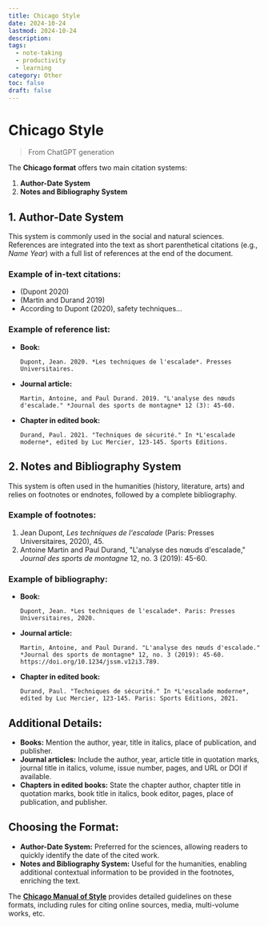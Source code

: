 ```yaml
---
title: Chicago Style
date: 2024-10-24
lastmod: 2024-10-24
description: 
tags:
  - note-taking
  - productivity
  - learning
category: Other
toc: false
draft: false
---
```


# Chicago Style

> From ChatGPT generation

The **Chicago format** offers two main citation systems:

1. **Author-Date System**
2. **Notes and Bibliography System**

## 1. **Author-Date System**
This system is commonly used in the social and natural sciences. References are integrated into the text as short parenthetical citations (e.g., *Name Year*) with a full list of references at the end of the document.

### Example of in-text citations:
- (Dupont 2020)
- (Martin and Durand 2019)
- According to Dupont (2020), safety techniques...

### Example of reference list:
- **Book:**
  ```
  Dupont, Jean. 2020. *Les techniques de l'escalade*. Presses Universitaires.
  ```
- **Journal article:**
  ```
  Martin, Antoine, and Paul Durand. 2019. "L'analyse des nœuds d'escalade." *Journal des sports de montagne* 12 (3): 45-60.
  ```
- **Chapter in edited book:**
  ```
  Durand, Paul. 2021. "Techniques de sécurité." In *L'escalade moderne*, edited by Luc Mercier, 123-145. Sports Editions.
  ```

## 2. **Notes and Bibliography System**
This system is often used in the humanities (history, literature, arts) and relies on footnotes or endnotes, followed by a complete bibliography.

### Example of footnotes:
1. Jean Dupont, *Les techniques de l'escalade* (Paris: Presses Universitaires, 2020), 45.
2. Antoine Martin and Paul Durand, "L'analyse des nœuds d'escalade," *Journal des sports de montagne* 12, no. 3 (2019): 45-60.

### Example of bibliography:
- **Book:**
  ```
  Dupont, Jean. *Les techniques de l'escalade*. Paris: Presses Universitaires, 2020.
  ```
- **Journal article:**
  ```
  Martin, Antoine, and Paul Durand. "L'analyse des nœuds d'escalade." *Journal des sports de montagne* 12, no. 3 (2019): 45-60. https://doi.org/10.1234/jssm.v12i3.789.
  ```
- **Chapter in edited book:**
  ```
  Durand, Paul. "Techniques de sécurité." In *L'escalade moderne*, edited by Luc Mercier, 123-145. Paris: Sports Editions, 2021.
  ```

## Additional Details:
- **Books:** Mention the author, year, title in italics, place of publication, and publisher.
- **Journal articles:** Include the author, year, article title in quotation marks, journal title in italics, volume, issue number, pages, and URL or DOI if available.
- **Chapters in edited books:** State the chapter author, chapter title in quotation marks, book title in italics, book editor, pages, place of publication, and publisher.

## Choosing the Format:
- **Author-Date System:** Preferred for the sciences, allowing readers to quickly identify the date of the cited work.
- **Notes and Bibliography System:** Useful for the humanities, enabling additional contextual information to be provided in the footnotes, enriching the text.

The **[Chicago Manual of Style](https://www.chicagomanualofstyle.org/home.html)** provides detailed guidelines on these formats, including rules for citing online sources, media, multi-volume works, etc.